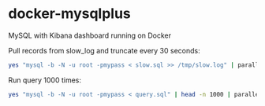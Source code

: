 # docker-mysqlplus
MySQL with Kibana dashboard running on Docker

Pull records from slow_log and truncate every 30 seconds:
```bash
yes "mysql -b -N -u root -pmypass < slow.sql >> /tmp/slow.log" | parallel --delay 30
```

Run query 1000 times:
```bash
yes "mysql -b -N -u root -pmypass < query.sql" | head -n 1000 | parallel
```

